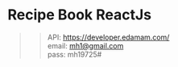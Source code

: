 # Recipe Book ReactJs
>> API: https://developer.edamam.com/ <br> email: mh1@gmail.com <br> pass: mh19725# <br>

